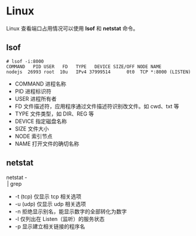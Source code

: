 # Linux

Linux 查看端口占用情况可以使用 **lsof** 和 **netstat** 命令。

## lsof

```
# lsof -i:8000
COMMAND   PID USER   FD   TYPE   DEVICE SIZE/OFF NODE NAME
nodejs  26993 root  10u   IPv4 37999514      0t0  TCP *:8000 (LISTEN)
```



- COMMAND 进程名称
- PID 进程标识符
- USER 进程所有者
- FD 文件描述符，应用程序通过文件描述符识别改文件。如 cwd、txt 等
- TYPE 文件类型，如 DIR、REG 等
- DEVICE 指定磁盘名称
- SIZE 文件大小
- NODE 索引节点
- NAME 打开文件的确切名称

## netstat

netstat -<option> | grep <port>

- -t (tcp) 仅显示 tcp 相关选项
- -u (udp) 仅显示 udp 相关选项
- -n 拒绝显示别名，能显示数字的全部转化为数字
- -l 仅列出在 Listen（监听）的服务状态
- -p 显示建立相关链接的程序名